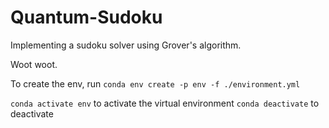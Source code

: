 # Quantum-Sudoku
Implementing a sudoku solver using Grover's algorithm.

Woot woot.

To create the env, run
```conda env create -p env -f ./environment.yml```

`conda activate env` to activate the virtual environment
`conda deactivate` to deactivate 



